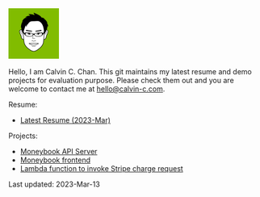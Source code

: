 <img height="100" src="./calvincchan.png" alt="calvin c chan avatar" />

Hello, I am Calvin C. Chan. This git maintains my latest resume and demo projects for evaluation purpose. Please check them out and you are welcome to contact me at hello@calvin-c.com.

Resume:
- [Latest Resume (2023-Mar)](./Resume-Calvin-Chun-yu-Chan-202303.pdf)

Projects:
- [Moneybook API Server](https://github.com/calvincchan/money-book-api)
- [Moneybook frontend](https://github.com/calvincchan/money-book-webapp)
- [Lambda function to invoke Stripe charge request](https://github.com/calvincchan/stripe-charge)

Last updated: 2023-Mar-13